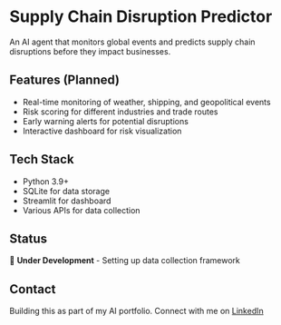 # Supply Chain Disruption Predictor

An AI agent that monitors global events and predicts supply chain disruptions before they impact businesses.

## Features (Planned)
- Real-time monitoring of weather, shipping, and geopolitical events
- Risk scoring for different industries and trade routes
- Early warning alerts for potential disruptions
- Interactive dashboard for risk visualization

## Tech Stack
- Python 3.9+
- SQLite for data storage
- Streamlit for dashboard
- Various APIs for data collection

## Status
🚧 **Under Development** - Setting up data collection framework

## Contact
Building this as part of my AI portfolio. Connect with me on [LinkedIn](your-linkedin-url)

